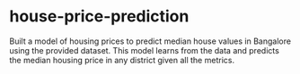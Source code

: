 # house-price-prediction
Built a model of housing prices to predict median house values in Bangalore using the provided dataset. This model learns from the data and predicts the median housing price in any district given all the metrics.
